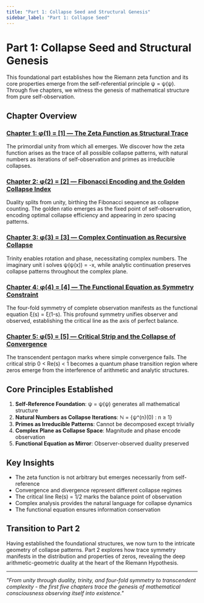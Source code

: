 ```yaml
---
title: "Part 1: Collapse Seed and Structural Genesis"
sidebar_label: "Part 1: Collapse Seed"
---
```


# Part 1: Collapse Seed and Structural Genesis

This foundational part establishes how the Riemann zeta function and its core properties emerge from the self-referential principle ψ = ψ(ψ). Through five chapters, we witness the genesis of mathematical structure from pure self-observation.

## Chapter Overview

### [Chapter 1: φ(1) = [1] — The Zeta Function as Structural Trace](chapter-01-zeta-structural-trace.md)
The primordial unity from which all emerges. We discover how the zeta function arises as the trace of all possible collapse patterns, with natural numbers as iterations of self-observation and primes as irreducible collapses.

### [Chapter 2: φ(2) = [2] — Fibonacci Encoding and the Golden Collapse Index](chapter-02-fibonacci-golden-collapse.md)
Duality splits from unity, birthing the Fibonacci sequence as collapse counting. The golden ratio emerges as the fixed point of self-observation, encoding optimal collapse efficiency and appearing in zero spacing patterns.

### [Chapter 3: φ(3) = [3] — Complex Continuation as Recursive Collapse](chapter-03-complex-recursive-collapse.md)
Trinity enables rotation and phase, necessitating complex numbers. The imaginary unit i solves ψ(ψ(x)) = -x, while analytic continuation preserves collapse patterns throughout the complex plane.

### [Chapter 4: φ(4) = [4] — The Functional Equation as Symmetry Constraint](chapter-04-functional-symmetry-constraint.md)
The four-fold symmetry of complete observation manifests as the functional equation ξ(s) = ξ(1-s). This profound symmetry unifies observer and observed, establishing the critical line as the axis of perfect balance.

### [Chapter 5: φ(5) = [5] — Critical Strip and the Collapse of Convergence](chapter-05-critical-strip-collapse.md)
The transcendent pentagon marks where simple convergence fails. The critical strip 0 < Re(s) < 1 becomes a quantum phase transition region where zeros emerge from the interference of arithmetic and analytic structures.

## Core Principles Established

1. **Self-Reference Foundation**: ψ = ψ(ψ) generates all mathematical structure
2. **Natural Numbers as Collapse Iterations**: ℕ = \{ψ^(n)(0) : n ≥ 1\}
3. **Primes as Irreducible Patterns**: Cannot be decomposed except trivially
4. **Complex Plane as Collapse Space**: Magnitude and phase encode observation
5. **Functional Equation as Mirror**: Observer-observed duality preserved

## Key Insights

- The zeta function is not arbitrary but emerges necessarily from self-reference
- Convergence and divergence represent different collapse regimes
- The critical line Re(s) = 1/2 marks the balance point of observation
- Complex analysis provides the natural language for collapse dynamics
- The functional equation ensures information conservation

## Transition to Part 2

Having established the foundational structures, we now turn to the intricate geometry of collapse patterns. Part 2 explores how trace symmetry manifests in the distribution and properties of zeros, revealing the deep arithmetic-geometric duality at the heart of the Riemann Hypothesis.

---

*"From unity through duality, trinity, and four-fold symmetry to transcendent complexity - the first five chapters trace the genesis of mathematical consciousness observing itself into existence."*